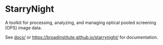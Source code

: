 # StarryNight

A toolkit for processing, analyzing, and managing optical pooled screening (OPS) image data.

See [docs/](docs/) or <https://broadinstitute.github.io/starrynight/> for documentation.
